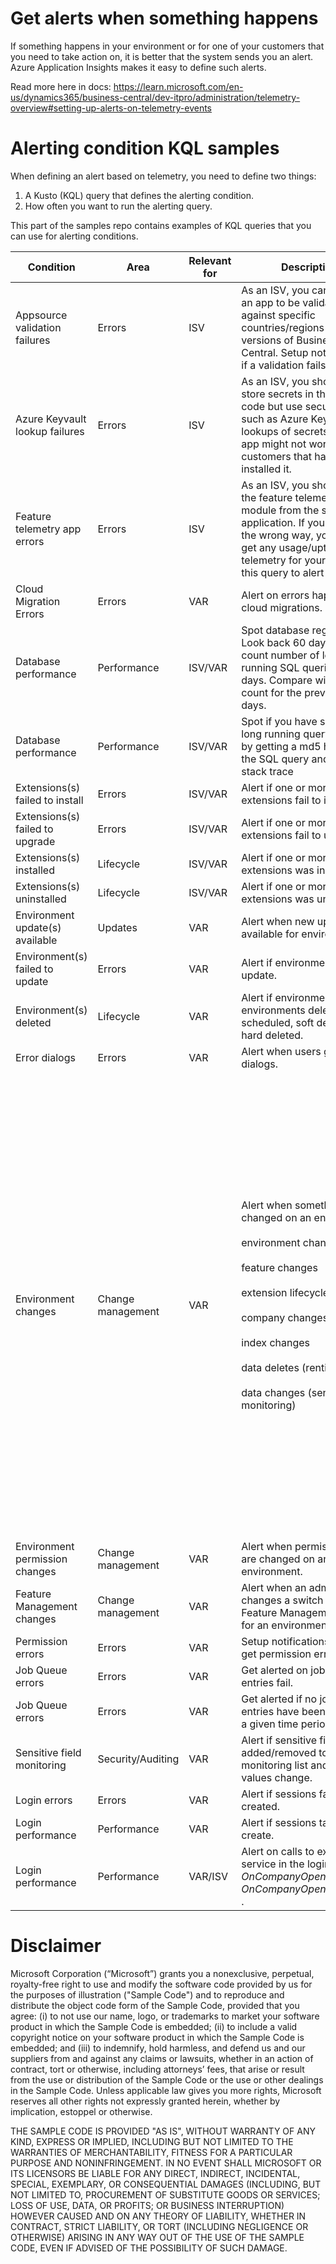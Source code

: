# Get alerts when something happens
If something happens in your environment or for one of your customers that you need to take action on, it is better that the system sends you an alert. Azure Application Insights makes it easy to define such alerts.

Read more here in docs:
https://learn.microsoft.com/en-us/dynamics365/business-central/dev-itpro/administration/telemetry-overview#setting-up-alerts-on-telemetry-events

# Alerting condition KQL samples

When defining an alert based on telemetry, you need to define two things:
1. A Kusto (KQL) query that defines the alerting condition. 
2. How often you want to run the alerting query. 

This part of the samples repo contains examples of KQL queries that you can use for alerting conditions.

| Condition | Area | Relevant for | Description | Event Id(s) | KQL sample code (*CTRL+click* to open in new page) |
| --------- | -----| ------------ | ----------- | --------------- | ------------ |
| Appsource validation failures | Errors | ISV | As an ISV, you can submit an app to be validated against specific countries/regions and versions of Business Central. Setup notifications if a validation fails. | LC0035 | [AppsourceAdmissionFailures.kql](./AlertingKQLSamples/AppsourceAdmissionFailures.kql) |
| Azure Keyvault lookup failures | Errors | ISV | As an ISV, you should not store secrets in the app code but use secure storage such as Azure Keyvault. If lookups of secrets fail, your app might not work for the customers that have installed it. | RT0015, RT0017 | [AppKeyvaultFailures.kql](./AlertingKQLSamples/AppKeyvaultFailures.kql) |
| Feature telemetry app errors | Errors | ISV | As an ISV, you should use the feature telemetry module from the system application. If you set it up the wrong way, you will not get any usage/uptake/error telemetry for your app. Use this query to alert on this. | AL0000G7J, AL0000G7K  | [FeatureTelemetry.kql](../KQL/Queries/ExampleQueriesForEachArea/FeatureTelemetry.kql) |
| Cloud Migration Errors | Errors | VAR | Alert on errors happening in cloud migrations. | AL0000K0I | [CloudMigrationErrors.kql](./AlertingKQLSamples/CloudMigrationErrors.kql) |
| Database performance | Performance | ISV/VAR | Spot database regressions: Look back 60 days and count number of long running SQL queries for 30 days. Compare with the count for the previous 30 days. | RT0005 | [DatabaseRegressions.kql](./AlertingKQLSamples/DatabaseRegressions.kql) |
| Database performance | Performance | ISV/VAR | Spot if you have seen a give long running query before by getting a md5 hash on the SQL query and the AL stack trace | RT0005 | [LongRunningQueriesForBugskql.kql](./AlertingKQLSamples/LongRunningQueriesForBugskql.kql) |
| Extensions(s) failed to install  | Errors | ISV/VAR | Alert if one or more extensions fail to install. | LC0011 | [ExtensionInstallFailures.kql](./AlertingKQLSamples/ExtensionInstallFailures.kql) |
| Extensions(s) failed to upgrade  | Errors | ISV/VAR | Alert if one or more extensions fail to upgrade. | RT0010 | [ExtensionUpgradeFailures.kql](./AlertingKQLSamples/ExtensionUpgradeFailures.kql) |
| Extensions(s) installed  | Lifecycle | ISV/VAR | Alert if one or more extensions was installed. | LC0010 | [ExtensionInstalled.kql](./AlertingKQLSamples/ExtensionInstalled.kql) |
| Extensions(s) uninstalled  | Lifecycle | ISV/VAR | Alert if one or more extensions was uninstalled. | LC0016 | [ExtensionUninstalled.kql](./AlertingKQLSamples/ExtensionUninstalled.kql) |
| Environment update(s) available | Updates | VAR | Alert when new updates are available for environment(s). | LC0100 | [EnvironmentUpdateAvailable.kql](./AlertingKQLSamples/EnvironmentUpdateAvailable.kql) |
| Environment(s) failed to update  | Errors | VAR | Alert if environment(s) fail to update. | LC0107 | [EnvironmentUpdateFailures.kql](./AlertingKQLSamples/EnvironmentUpdateFailures.kql) |
| Environment(s) deleted  | Lifecycle | VAR | Alert if environment(s) environments deletes are scheduled, soft deleted, or hard deleted. | LC0148, LC0150, LC0181, and LC0184 | [EnvironmentDeletes.kql](./AlertingKQLSamples/EnvironmentDeletes.kql) |
| Error dialogs | Errors | VAR | Alert when users get error dialogs. | RT0030 | [Errors.kql](../KQL/Queries/ExampleQueriesForEachArea/Errors.kql) |
| Environment changes | Change management | VAR | Alert when something changed on an environment:</br></br>environment changes</br></br>feature changes</br></br>extension lifecycle events</br></br>company changes</br></br>index changes</br></br>data deletes (rention policy)</br></br>data changes (sensitive field monitoring) | AL0000JT3, AL0000CTE </br></br>LC0001, LC0004, LC0007, LC0010, LC0011, LC0012, LC0013, LC0014, LC0015, LC0016, LC0017, LC0018, LC0019, LC0020, LC0021, LC0022, LC0023, LC0024, LC0025, LC0106, LC0114, LC0117, LC0120, LC0126, LC0134, LC0141, LC0142, LC0146, LC0150, LC0153, LC0159, LC0181</br></br>RT0010 | [AllEnvironmentChanges.kql](../KQL/Queries/HelperQueries/AllEnvironmentChanges.kql) |
| Environment permission changes | Change management | VAR | Alert when permission sets are changed on an environment. | LC0058 | [PermissionChanges.kql](./PermissionChanges.kql) |
| Feature Management changes | Change management | VAR | Alert when an administrator changes a switch on the Feature Management page for an environment. | AL0000JT3 | [FeatureTelemetry.kql](../KQL/Queries/ExampleQueriesForEachArea/FeatureTelemetry.kql) |
| Permission errors | Errors | VAR | Setup notifications if users get permission errors. | RT0031 | [Permissions.kql](../KQL/Queries/ExampleQueriesForEachArea/Permissions.kql) |
| Job Queue errors | Errors | VAR | Get alerted on job queue entries fail. | AL0000E26 | [JobQueueFailures.kql](./AlertingKQLSamples/JobQueueFailures.kql) |
| Job Queue errors | Errors | VAR | Get alerted if no job queue entries have been started in a given time period. | AL0000E26 | [NoJobQueueRuns.kql](./AlertingKQLSamples/NoJobQueueRuns.kql) |
| Sensitive field monitoring | Security/Auditing | VAR | Alert if sensitive fields are added/removed to the monitoring list and if their values change. | AL0000DD3, AL0000EMW, AL0000CTE | [SensitiveFieldMonitoring.kql](./AlertingKQLSamples/SensitiveFieldMonitoring.kql) |
| Login errors | Errors | VAR | Alert if sessions fail to get created. | RT0001, RT0002 | [LoginFailures.kql](./AlertingKQLSamples/LoginFailures.kql) |
| Login performance | Performance | VAR | Alert if sessions take long to create. | RT0004 | [LoginPerformance.kql](./AlertingKQLSamples/LoginPerformance.kql) |
| Login performance | Performance | VAR/ISV | Alert on calls to external service in the login events _OnCompanyOpen_ and _OnCompanyOpenCompleted_ . | RT0004 | [OutgoingWebserviceCallsFromLoginEvents.kql](./AlertingKQLSamples/OutgoingWebserviceCallsFromLoginEvents.kql) |


# Disclaimer
Microsoft Corporation (“Microsoft”) grants you a nonexclusive, perpetual, royalty-free right to use and modify the software code provided by us for the purposes of illustration  ("Sample Code") and to reproduce and distribute the object code form of the Sample Code, provided that you agree: (i) to not use our name, logo, or trademarks to market your software product in which the Sample Code is embedded; (ii) to include a valid copyright notice on your software product in which the Sample Code is embedded; and (iii) to indemnify, hold harmless, and defend us and our suppliers from and against any claims or lawsuits, whether in an action of contract, tort or otherwise, including attorneys’ fees, that arise or result from the use or distribution of the Sample Code or the use or other dealings in the Sample Code. Unless applicable law gives you more rights, Microsoft reserves all other rights not expressly granted herein, whether by implication, estoppel or otherwise. 

THE SAMPLE CODE IS PROVIDED "AS IS", WITHOUT WARRANTY OF ANY KIND, EXPRESS OR IMPLIED, INCLUDING BUT NOT LIMITED TO THE WARRANTIES OF MERCHANTABILITY, FITNESS FOR A PARTICULAR PURPOSE AND NONINFRINGEMENT. IN NO EVENT SHALL MICROSOFT OR ITS LICENSORS BE LIABLE FOR ANY DIRECT, INDIRECT, INCIDENTAL, SPECIAL, EXEMPLARY, OR CONSEQUENTIAL DAMAGES (INCLUDING, BUT NOT LIMITED TO, PROCUREMENT OF SUBSTITUTE GOODS OR SERVICES; LOSS OF USE, DATA, OR PROFITS; OR BUSINESS INTERRUPTION) HOWEVER CAUSED AND ON ANY THEORY OF LIABILITY, WHETHER IN CONTRACT, STRICT LIABILITY, OR TORT (INCLUDING NEGLIGENCE OR OTHERWISE) ARISING IN ANY WAY OUT OF THE USE OF THE SAMPLE CODE, EVEN IF ADVISED OF THE POSSIBILITY OF SUCH DAMAGE.
